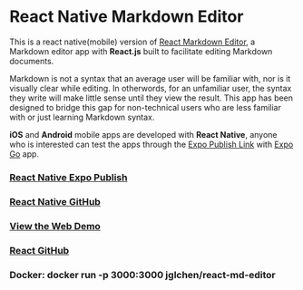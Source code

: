 # React Native Markdown Editor

This is a react native(mobile) version of [React Markdown Editor](https://jglchen.github.io/react-md-editor), a Markdown editor app with **React.js** built to facilitate editing Markdown documents.

Markdown is not a syntax that an average user will be familiar with, nor is it visually clear while editing. In otherwords, for an unfamiliar user, the syntax they write will make little sense until they view the result. This app has been designed to bridge this gap for non-technical users who are less familiar with or just learning Markdown syntax.

**iOS** and **Android** mobile apps are developed with **React Native**, anyone who is interested can test the apps through the [Expo Publish Link](https://expo.dev/@jglchen/md-editor) with [Expo Go](https://expo.dev/client) app.

### [React Native Expo Publish](https://expo.dev/@jglchen/md-editor)
### [React Native GitHub](https://github.com/jglchen/react-native-md-editor)
### [View the Web Demo](https://react-md-editor-rho.vercel.app)
### [React GitHub](https://github.com/jglchen/react-md-editor)
### Docker: docker run -p 3000:3000 jglchen/react-md-editor
